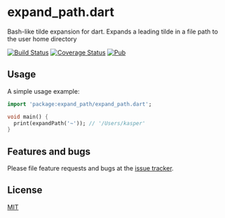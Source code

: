 # expand_path.dart

Bash-like tilde expansion for dart. Expands a leading tilde in a file path to the user home directory

[![Build Status](https://travis-ci.org/kasperpeulen/expand_path.dart.svg?branch=master)](https://travis-ci.org/kasperpeulen/expand_path.dart)
[![Coverage Status](https://coveralls.io/repos/kasperpeulen/expand_path.dart/badge.svg?branch=master&service=github)](https://coveralls.io/github/kasperpeulen/expand_path.dart?branch=master)
[![Pub](https://img.shields.io/pub/v/expand_path.svg)](https://pub.dartlang.org/packages/expand_path)

## Usage

A simple usage example:

```dart
import 'package:expand_path/expand_path.dart';

void main() {
  print(expandPath('~')); // '/Users/kasper'
}

```

## Features and bugs

Please file feature requests and bugs at the [issue tracker][tracker].

## License

[MIT][license]

[tracker]: https://github.com/kasperpeulen/expand_path

[license]: LICENSE

